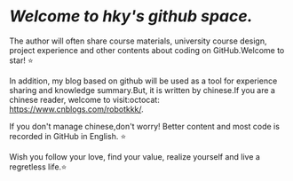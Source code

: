# *Welcome to hky's github space.*

The author will often share course materials, university course design, project experience and other contents about coding on GitHub.Welcome to star! :star:

In addition, my blog based on github will be used as a tool for experience sharing and knowledge summary.But, it is written by chinese.If you are a chinese reader, welcome to visit:octocat: https://www.cnblogs.com/robotkkk/.

If you don't manage chinese,don't worry! Better content and most code is recorded in GitHub in English. :star:

Wish you follow your love, find your value, realize yourself and live a regretless life.:star:











